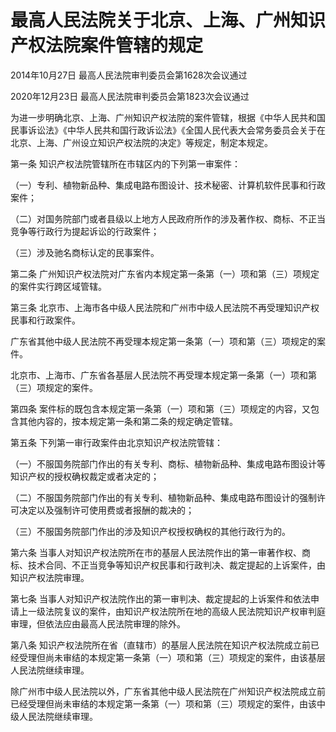 # 最高人民法院关于北京、上海、广州知识产权法院案件管辖的规定

2014年10月27日 最高人民法院审判委员会第1628次会议通过

2020年12月23日 最高人民法院审判委员会第1823次会议通过

<!-- INFO END -->

为进一步明确北京、上海、广州知识产权法院的案件管辖，根据《中华人民共和国民事诉讼法》《中华人民共和国行政诉讼法》《全国人民代表大会常务委员会关于在北京、上海、广州设立知识产权法院的决定》等规定，制定本规定。

第一条 知识产权法院管辖所在市辖区内的下列第一审案件：

（一）专利、植物新品种、集成电路布图设计、技术秘密、计算机软件民事和行政案件；

（二）对国务院部门或者县级以上地方人民政府所作的涉及著作权、商标、不正当竞争等行政行为提起诉讼的行政案件；

（三）涉及驰名商标认定的民事案件。

第二条 广州知识产权法院对广东省内本规定第一条第（一）项和第（三）项规定的案件实行跨区域管辖。

第三条 北京市、上海市各中级人民法院和广州市中级人民法院不再受理知识产权民事和行政案件。

广东省其他中级人民法院不再受理本规定第一条第（一）项和第（三）项规定的案件。

北京市、上海市、广东省各基层人民法院不再受理本规定第一条第（一）项和第（三）项规定的案件。

第四条 案件标的既包含本规定第一条第（一）项和第（三）项规定的内容，又包含其他内容的，按本规定第一条和第二条的规定确定管辖。

第五条 下列第一审行政案件由北京知识产权法院管辖：

（一）不服国务院部门作出的有关专利、商标、植物新品种、集成电路布图设计等知识产权的授权确权裁定或者决定的；

（二）不服国务院部门作出的有关专利、植物新品种、集成电路布图设计的强制许可决定以及强制许可使用费或者报酬的裁决的；

（三）不服国务院部门作出的涉及知识产权授权确权的其他行政行为的。

第六条 当事人对知识产权法院所在市的基层人民法院作出的第一审著作权、商标、技术合同、不正当竞争等知识产权民事和行政判决、裁定提起的上诉案件，由知识产权法院审理。

第七条 当事人对知识产权法院作出的第一审判决、裁定提起的上诉案件和依法申请上一级法院复议的案件，由知识产权法院所在地的高级人民法院知识产权审判庭审理，但依法应由最高人民法院审理的除外。

第八条 知识产权法院所在省（直辖市）的基层人民法院在知识产权法院成立前已经受理但尚未审结的本规定第一条第（一）项和第（三）项规定的案件，由该基层人民法院继续审理。

除广州市中级人民法院以外，广东省其他中级人民法院在广州知识产权法院成立前已经受理但尚未审结的本规定第一条第（一）项和第（三）项规定的案件，由该中级人民法院继续审理。